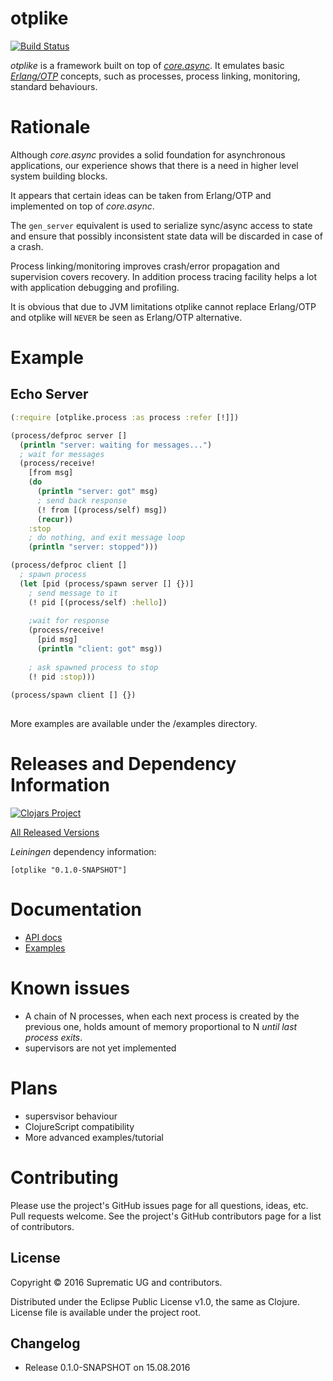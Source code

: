 # otplike

[![Build Status](https://travis-ci.org/suprematic/otplike.svg?branch=master)](https://travis-ci.org/suprematic/otplike)

_otplike_ is a framework built on top of [_core.async_](https://github.com/clojure/core.async). It
emulates basic [_Erlang/OTP_](http://www.erlang.org/) concepts, such as processes, process 
linking, monitoring, standard behaviours.

# Rationale

Although _core.async_ provides a solid foundation for 
asynchronous applications, our experience shows that 
there is a need in higher level system building blocks.

It appears that certain ideas can be taken from Erlang/OTP and
implemented on top of _core.async_. 

The `gen_server` equivalent is used to serialize sync/async 
access to state and ensure that possibly inconsistent state 
data will be discarded in case of a crash. 

Process linking/monitoring improves crash/error propagation
and supervision covers recovery. In addition process 
tracing facility helps a lot with application debugging and 
profiling. 

It is obvious that due to JVM limitations otplike cannot replace 
Erlang/OTP and otplike will `NEVER` be seen as Erlang/OTP 
alternative.

# Example

## Echo Server
```clojure
(:require [otplike.process :as process :refer [!]])

(process/defproc server []
  (println "server: waiting for messages...")
  ; wait for messages
  (process/receive!
    [from msg]
    (do
      (println "server: got" msg)
      ; send back response
      (! from [(process/self) msg])
      (recur))
    :stop
    ; do nothing, and exit message loop
    (println "server: stopped")))

(process/defproc client []
  ; spawn process
  (let [pid (process/spawn server [] {})]
    ; send message to it
    (! pid [(process/self) :hello])
    
    ;wait for response
    (process/receive!
      [pid msg] 
      (println "client: got" msg))
    
    ; ask spawned process to stop  
    (! pid :stop)))
    
(process/spawn client [] {})    
    
```

More examples are available under the /examples directory.

# Releases and Dependency Information

[![Clojars Project](https://img.shields.io/clojars/v/otplike.svg)](https://clojars.org/otplike)

[All Released Versions](https://clojars.org/otplike)

_Leiningen_ dependency information:

    [otplike "0.1.0-SNAPSHOT"]

# Documentation

* [API docs](https://suprematic.github.io/otplike/index.html)
* [Examples](https://github.com/suprematic/otplike/tree/master/examples/otplike/example)

# Known issues

* A chain of N processes, when each next process is 
created by the previous one, holds amount of memory 
proportional to N _until last process exits_.
* supervisors are not yet implemented

# Plans
* supersvisor behaviour
* ClojureScript compatibility
* More advanced examples/tutorial

# Contributing

Please use the project's GitHub issues page for all 
questions, ideas, etc. Pull requests welcome. See the 
project's GitHub contributors page for a list of
contributors.

## License

Copyright © 2016 Suprematic UG and contributors.

Distributed under the Eclipse Public License v1.0, 
the same as Clojure. License file is available under the project root.

## Changelog

* Release 0.1.0-SNAPSHOT on 15.08.2016
